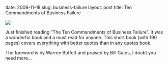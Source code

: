 date: 2008-11-18
slug: business-failure
layout: post
title: Ten Commandments of Business Failure


<img src="/tumblr_files/kLg0R7T3tgfk8pf6nMnuCaVVo1_500.jpg"/><br/><p>Just finished reading &#8220;The Ten Commandments of Business Failure&#8221;. It was a wonderful book and a must read for anyone. This short book (with 190 pages) covers everything with better quotes than in any quotes book.<br/>

The foreword is by Warren Buffett and praised by Bill Gates, I doubt you need more&#8230;</p>
